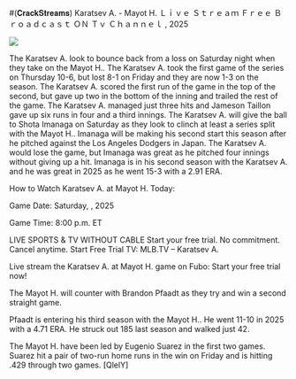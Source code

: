 #(𝐂𝐫𝐚𝐜𝐤𝐒𝐭𝐫𝐞𝐚𝐦𝐬) Karatsev A. - Mayot H. Ｌｉｖｅ Ｓｔｒｅａｍ Ｆｒｅｅ Ｂｒｏａｄｃａｓｔ ＯＮ Ｔｖ Ｃｈａｎｎｅｌ , 2025  
  
  
[![](https://i.imgur.com/qSNzIqt.png)](https://movie.rssnews.media/LzxeysSQF.php)  
  
The Karatsev A. look to bounce back from a loss on Saturday night when they take on the Mayot H.. The Karatsev A. took the first game of the series on Thursday 10-6, but lost 8-1 on Friday and they are now 1-3 on the season. The Karatsev A. scored the first run of the game in the top of the second, but gave up two in the bottom of the inning and trailed the rest of the game. The Karatsev A. managed just three hits and Jameson Taillon gave up six runs in four and a third innings. The Karatsev A. will give the ball to Shota Imanaga on Saturday as they look to clinch at least a series split with the Mayot H.. Imanaga will be making his second start this season after he pitched against the Los Angeles Dodgers in Japan. The Karatsev A. would lose the game, but Imanaga was great as he pitched four innings without giving up a hit. Imanaga is in his second season with the Karatsev A. and he was great in 2025 as he went 15-3 with a 2.91 ERA.

How to Watch Karatsev A. at Mayot H. Today:

Game Date: Saturday, , 2025

Game Time: 8:00 p.m. ET

LIVE SPORTS & TV WITHOUT CABLE
Start your free trial. No commitment. Cancel anytime.
Start Free Trial
TV: MLB.TV – Karatsev A.

Live stream the Karatsev A. at Mayot H. game on Fubo: Start your free trial now!

The Mayot H. will counter with Brandon Pfaadt as they try and win a second straight game.

Pfaadt is entering his third season with the Mayot H.. He went 11-10 in 2025 with a 4.71 ERA. He struck out 185 last season and walked just 42.

The Mayot H. have been led by Eugenio Suarez in the first two games. Suarez hit a pair of two-run home runs in the win on Friday and is hitting .429 through two games. [QlelY]